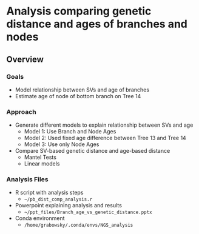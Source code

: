 # Analysis comparing genetic distance and ages of branches and nodes
## Overview
### Goals
* Model relationship between SVs and age of branches
* Estimate age of node of bottom branch on Tree 14
### Approach
* Generate different models to explain relationship between SVs and age
  * Model 1: Use Branch and Node Ages
  * Model 2: Used fixed age difference between Tree 13 and Tree 14
  * Model 3: Use only Node Ages
* Compare SV-based genetic distance and age-based distance
  * Mantel Tests
  * Linear models
### Analysis Files
* R script with analysis steps
  * `~/pb_dist_comp_analysis.r`
* Powerpoint explaining analysis and results
  * `~/ppt_files/Branch_age_vs_genetic_distance.pptx`
* Conda environment
  * `/home/grabowsky/.conda/envs/NGS_analysis`
 
